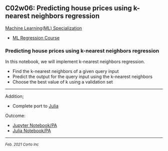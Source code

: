 ## C02w06: Predicting house prices using k-nearest neighbors regression

[Machine Learning(ML) Specialization](https://www.coursera.org/specializations/machine-learning)
  - [ML Regression Course](https://www.coursera.org/learn/ml-regression/home/welcome)

### Predicting house prices using k-nearest neighbors regression
In this notebook, we will implement k-nearest neighbors regression.

  - Find the k-nearest neighbors of a given query input
  - Predict the output for the query input using the k-nearest neighbors
  - Choose the best value of k using a validation set

<hr />

Addition;
  - Complete port to [Julia](https://www.julialang.org/)

Outcome:
  - [Jupyter Notebook/PA](https://github.com/pascal-p/ML_UW_Spec/blob/main/C02/w06/C02w06_nb_pa.ipynb)
  - [Julia Notebook/PA](https://github.com/pascal-p/ML_UW_Spec/blob/main/C02/w06/C02w06_nb_pa.jl)

<hr />
<p><sub><em>Feb. 2021 Corto Inc</sub></em></p>

